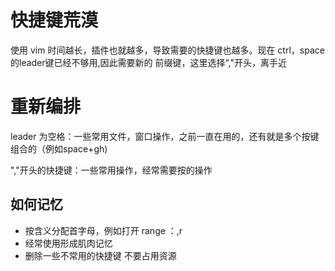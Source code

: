 # 快捷键荒漠

使用 vim 时间越长，插件也就越多，导致需要的快捷键也越多。现在 ctrl，space的leader键已经不够用,因此需要新的
前缀键，这里选择“,"开头，离手近


# 重新编排

leader 为空格：一些常用文件，窗口操作，之前一直在用的，还有就是多个按键组合的（例如space+gh)

","开头的快捷键：一些常用操作，经常需要按的操作


## 如何记忆

- 按含义分配首字母，例如打开 range ：,r
- 经常使用形成肌肉记忆
- 删除一些不常用的快捷键 不要占用资源
